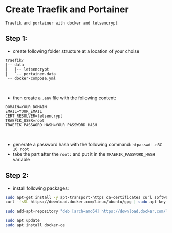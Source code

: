 # Create Traefik and Portainer
`Traefik and portainer with docker and letsencrypt`
<br>

## Step 1:
  - create following folder structure at a location of your choise

  ```tree
  traefik/
  |-- data
  |   |-- letsencrypt
  |   `-- portainer-data
  `-- docker-compose.yml
  ```
  <br>

  - then create a `.env` file with the following content:
  ```dotenv
  DOMAIN=YOUR_DOMAIN
  EMAIL=YOUR_EMAIL
  CERT_RESOLVER=letsencrypt
  TRAEFIK_USER=root
  TRAEFIK_PASSWORD_HASH=YOUR_PASSWORD_HASH
  ```
  <br>

  - generate a password hash with the following command:
  `htpasswd -nBC 10 root`
  - take the part after the `root:` and put it in the `TRAEFIK_PASSWORD_HASH` variable

## Step 2:
  - install following packages:
  ```bash
  sudo apt-get install -y apt-transport-https ca-certificates curl software-properties-common
  curl -fsSL https://download.docker.com/linux/ubuntu/gpg | sudo apt-key add -

  sudo add-apt-repository "deb [arch=amd64] https://download.docker.com/linux/ubuntu focal stable"

  sudo apt update
  sudo apt install docker-ce
  ```

